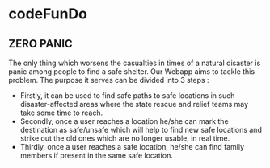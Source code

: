 # codeFunDo

## ZERO PANIC
The only thing which worsens the casualties in times of a natural disaster is panic among people to find a safe shelter. Our Webapp aims to tackle this problem. The purpose it serves can be divided into 3 steps :
- Firstly, it can be used to find safe paths to safe locations in such disaster-affected areas where the state rescue and relief teams may take some time to reach. 
- Secondly, once a user reaches a location he/she can mark the destination as safe/unsafe which will help to find new safe locations and strike out the old ones which are no longer usable, in real time.
- Thirdly, once a user reaches a safe location, he/she can find family members if present in the same safe location.
